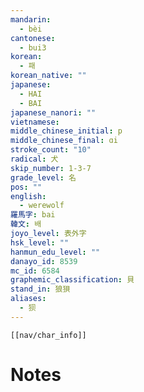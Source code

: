 ```yaml
---
mandarin:
  - bèi
cantonese:
  - bui3
korean:
  - 패
korean_native: ""
japanese:
  - HAI
  - BAI
japanese_nanori: ""
vietnamese:
middle_chinese_initial: p
middle_chinese_final: ɑi
stroke_count: "10"
radical: 犬
skip_number: 1-3-7
grade_level: 名
pos: ""
english:
  - werewolf
羅馬字: bai
韓文: 배
joyo_level: 表外字
hsk_level: ""
hanmun_edu_level: ""
danayo_id: 8539
mc_id: 6584
graphemic_classification: 貝
stand_in: 狼狽
aliases:
  - 狈
---
```

```meta-bind-embed
[[nav/char_info]]
```

# Notes
